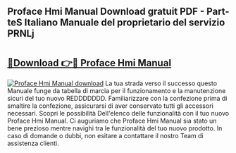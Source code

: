 ## Proface Hmi Manual Download gratuit PDF - Part-teS Italiano Manuale del proprietario del servizio PRNLj

# <h2><a href="http://dfh1lo2.blite.top/?on=Proface+Hmi+Manual">🔗Download 👉🔴 Proface Hmi Manual</a></h2>

[![Proface Hmi Manual download](https://i.imgur.com/lujVjoI.png)](http://dfh1lo2.blite.top/?on=Proface+Hmi+Manual)
La tua strada verso il successo questo Manuale funge da tabella di marcia per il funzionamento e la manutenzione sicuri del tuo nuovo REDDDDDDD. Familiarizzare con la confezione prima di smaltire la confezione, assicurarsi di aver conservato tutti gli accessori necessari. Scopri le possibilità Dell'elenco delle funzionalità con il tuo nuovo Proface Hmi Manual. Ci auguriamo che Proface Hmi Manual sia stato un bene prezioso mentre navighi tra le funzionalità del tuo nuovo prodotto. In caso di domande o dubbi, non esitare a contattare il nostro Team di assistenza clienti.
